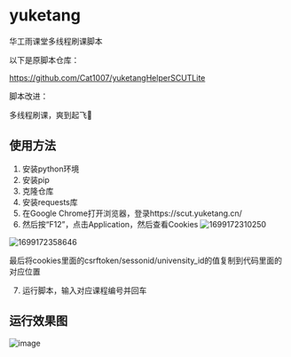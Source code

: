 # yuketang

华工雨课堂多线程刷课脚本

以下是原脚本仓库：

https://github.com/Cat1007/yuketangHelperSCUTLite

脚本改进：

多线程刷课，爽到起飞🛫

## 使用方法

1. 安装python环境
2. 安装pip
3. 克隆仓库
4. 安装requests库
5. 在Google Chrome打开浏览器，登录https://scut.yuketang.cn/
6. 然后按“F12”，点击Application，然后查看Cookies
![1699172310250](https://github.com/DavidWisdom/yuketang/assets/88563609/8515d098-f2f2-42e6-8ae9-147000d4e278)

![1699172358646](https://github.com/DavidWisdom/yuketang/assets/88563609/cffdbd44-2b6b-4143-b576-24cc11846785)

最后将cookies里面的csrftoken/sessonid/univensity_id的值复制到代码里面的对应位置

7. 运行脚本，输入对应课程编号并回车
## 运行效果图
![image](https://github.com/DavidWisdom/yuketang/assets/88563609/59675b83-2b9a-42ca-b614-603dd8585ada)
